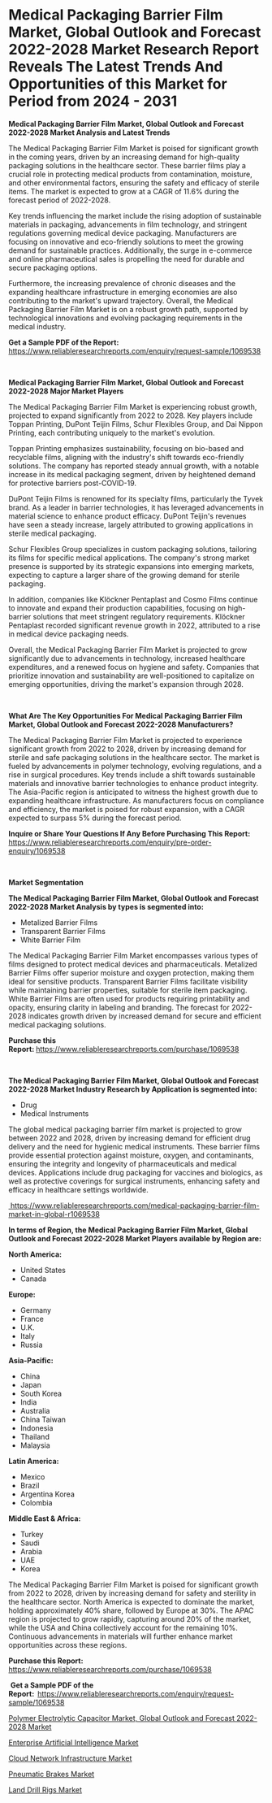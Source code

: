 <p><h1>Medical Packaging Barrier Film Market, Global Outlook and Forecast 2022-2028 Market Research Report Reveals The Latest Trends And Opportunities of this Market for Period from 2024 - 2031</h1></p><p><strong>Medical Packaging Barrier Film Market, Global Outlook and Forecast 2022-2028 Market Analysis and Latest Trends</strong></p>
<p><p>The Medical Packaging Barrier Film Market is poised for significant growth in the coming years, driven by an increasing demand for high-quality packaging solutions in the healthcare sector. These barrier films play a crucial role in protecting medical products from contamination, moisture, and other environmental factors, ensuring the safety and efficacy of sterile items. The market is expected to grow at a CAGR of 11.6% during the forecast period of 2022-2028.</p><p>Key trends influencing the market include the rising adoption of sustainable materials in packaging, advancements in film technology, and stringent regulations governing medical device packaging. Manufacturers are focusing on innovative and eco-friendly solutions to meet the growing demand for sustainable practices. Additionally, the surge in e-commerce and online pharmaceutical sales is propelling the need for durable and secure packaging options.</p><p>Furthermore, the increasing prevalence of chronic diseases and the expanding healthcare infrastructure in emerging economies are also contributing to the market's upward trajectory. Overall, the Medical Packaging Barrier Film Market is on a robust growth path, supported by technological innovations and evolving packaging requirements in the medical industry.</p></p>
<p><strong>Get a Sample PDF of the Report:&nbsp;</strong> <a href="https://www.reliableresearchreports.com/enquiry/request-sample/1069538?utm_campaign=38&utm_medium=2&utm_source=Github&utm_content=ia&utm_term=17112024&utm_id=medical-packaging-barrier-film-market-global-outlook-and-forecast-2022-2028">https://www.reliableresearchreports.com/enquiry/request-sample/1069538</a></p>
<p>&nbsp;</p>
<p><strong>Medical Packaging Barrier Film Market, Global Outlook and Forecast 2022-2028 Major Market Players</strong></p>
<p><p>The Medical Packaging Barrier Film Market is experiencing robust growth, projected to expand significantly from 2022 to 2028. Key players include Toppan Printing, DuPont Teijin Films, Schur Flexibles Group, and Dai Nippon Printing, each contributing uniquely to the market's evolution.</p><p>Toppan Printing emphasizes sustainability, focusing on bio-based and recyclable films, aligning with the industry's shift towards eco-friendly solutions. The company has reported steady annual growth, with a notable increase in its medical packaging segment, driven by heightened demand for protective barriers post-COVID-19.</p><p>DuPont Teijin Films is renowned for its specialty films, particularly the Tyvek brand. As a leader in barrier technologies, it has leveraged advancements in material science to enhance product efficacy. DuPont Teijin's revenues have seen a steady increase, largely attributed to growing applications in sterile medical packaging.</p><p>Schur Flexibles Group specializes in custom packaging solutions, tailoring its films for specific medical applications. The company's strong market presence is supported by its strategic expansions into emerging markets, expecting to capture a larger share of the growing demand for sterile packaging.</p><p>In addition, companies like Klöckner Pentaplast and Cosmo Films continue to innovate and expand their production capabilities, focusing on high-barrier solutions that meet stringent regulatory requirements. Klöckner Pentaplast recorded significant revenue growth in 2022, attributed to a rise in medical device packaging needs.</p><p>Overall, the Medical Packaging Barrier Film Market is projected to grow significantly due to advancements in technology, increased healthcare expenditures, and a renewed focus on hygiene and safety. Companies that prioritize innovation and sustainability are well-positioned to capitalize on emerging opportunities, driving the market's expansion through 2028.</p></p>
<p>&nbsp;</p>
<p><strong>What Are The Key Opportunities For Medical Packaging Barrier Film Market, Global Outlook and Forecast 2022-2028 Manufacturers?</strong></p>
<p><p>The Medical Packaging Barrier Film Market is projected to experience significant growth from 2022 to 2028, driven by increasing demand for sterile and safe packaging solutions in the healthcare sector. The market is fueled by advancements in polymer technology, evolving regulations, and a rise in surgical procedures. Key trends include a shift towards sustainable materials and innovative barrier technologies to enhance product integrity. The Asia-Pacific region is anticipated to witness the highest growth due to expanding healthcare infrastructure. As manufacturers focus on compliance and efficiency, the market is poised for robust expansion, with a CAGR expected to surpass 5% during the forecast period.</p></p>
<p><strong>Inquire or Share Your Questions If Any Before Purchasing This Report:</strong> <a href="https://www.reliableresearchreports.com/enquiry/pre-order-enquiry/1069538?utm_campaign=38&utm_medium=2&utm_source=Github&utm_content=ia&utm_term=17112024&utm_id=medical-packaging-barrier-film-market-global-outlook-and-forecast-2022-2028">https://www.reliableresearchreports.com/enquiry/pre-order-enquiry/1069538</a></p>
<p>&nbsp;</p>
<p><strong>Market Segmentation</strong></p>
<p><strong>The Medical Packaging Barrier Film Market, Global Outlook and Forecast 2022-2028 Market Analysis by types is segmented into:</strong></p>
<p><ul><li>Metalized Barrier Films</li><li>Transparent Barrier Films</li><li>White Barrier Film</li></ul></p>
<p><p>The Medical Packaging Barrier Film Market encompasses various types of films designed to protect medical devices and pharmaceuticals. Metalized Barrier Films offer superior moisture and oxygen protection, making them ideal for sensitive products. Transparent Barrier Films facilitate visibility while maintaining barrier properties, suitable for sterile item packaging. White Barrier Films are often used for products requiring printability and opacity, ensuring clarity in labeling and branding. The forecast for 2022-2028 indicates growth driven by increased demand for secure and efficient medical packaging solutions.</p></p>
<p><strong>Purchase this Report:&nbsp;</strong><a href="https://www.reliableresearchreports.com/purchase/1069538?utm_campaign=38&utm_medium=2&utm_source=Github&utm_content=ia&utm_term=17112024&utm_id=medical-packaging-barrier-film-market-global-outlook-and-forecast-2022-2028">https://www.reliableresearchreports.com/purchase/1069538</a></p>
<p>&nbsp;</p>
<p><strong>The Medical Packaging Barrier Film Market, Global Outlook and Forecast 2022-2028 Market Industry Research by Application is segmented into:</strong></p>
<p><ul><li>Drug</li><li>Medical Instruments</li></ul></p>
<p><p>The global medical packaging barrier film market is projected to grow between 2022 and 2028, driven by increasing demand for efficient drug delivery and the need for hygienic medical instruments. These barrier films provide essential protection against moisture, oxygen, and contaminants, ensuring the integrity and longevity of pharmaceuticals and medical devices. Applications include drug packaging for vaccines and biologics, as well as protective coverings for surgical instruments, enhancing safety and efficacy in healthcare settings worldwide.</p></p>
<p><a href="https://www.reliableresearchreports.com/medical-packaging-barrier-film-market-in-global-r1069538?utm_campaign=38&utm_medium=2&utm_source=Github&utm_content=ia&utm_term=17112024&utm_id=medical-packaging-barrier-film-market-global-outlook-and-forecast-2022-2028">&nbsp;https://www.reliableresearchreports.com/medical-packaging-barrier-film-market-in-global-r1069538</a></p>
<p><strong>In terms of Region, the Medical Packaging Barrier Film Market, Global Outlook and Forecast 2022-2028 Market Players available by Region are:</strong></p>
<p>
    <p> <strong> North America: </strong>
        <ul>
            <li>United States</li>
            <li>Canada</li>
        </ul>
        </p> 
    <p> <strong> Europe: </strong>
        <ul>
            <li>Germany</li>
            <li>France</li>
            <li>U.K.</li>
            <li>Italy</li>
            <li>Russia</li>
        </ul>
        </p> 
    <p> <strong> Asia-Pacific: </strong>
        <ul>
            <li>China</li>
            <li>Japan</li>
            <li>South Korea</li>
            <li>India</li>
            <li>Australia</li>
            <li>China Taiwan</li>
            <li>Indonesia</li>
            <li>Thailand</li>
            <li>Malaysia</li>
        </ul>
        </p> 
    <p> <strong> Latin America: </strong>
        <ul>
            <li>Mexico</li>
            <li>Brazil</li>
            <li>Argentina Korea</li>
            <li>Colombia</li>
        </ul>
        </p> 
    <p> <strong> Middle East & Africa: </strong>
        <ul>
            <li>Turkey</li>
            <li>Saudi</li>
            <li>Arabia</li>
            <li>UAE</li>
            <li>Korea</li>
        </ul>
    </p>
    </p>
<p><p>The Medical Packaging Barrier Film Market is poised for significant growth from 2022 to 2028, driven by increasing demand for safety and sterility in the healthcare sector. North America is expected to dominate the market, holding approximately 40% share, followed by Europe at 30%. The APAC region is projected to grow rapidly, capturing around 20% of the market, while the USA and China collectively account for the remaining 10%. Continuous advancements in materials will further enhance market opportunities across these regions.</p></p>
<p><strong>Purchase this Report: </strong><a href="https://www.reliableresearchreports.com/purchase/1069538?utm_campaign=38&utm_medium=2&utm_source=Github&utm_content=ia&utm_term=17112024&utm_id=medical-packaging-barrier-film-market-global-outlook-and-forecast-2022-2028">https://www.reliableresearchreports.com/purchase/1069538</a></p>
<p>&nbsp;<strong>Get a Sample PDF of the Report:&nbsp;&nbsp;</strong><a href="https://www.reliableresearchreports.com/enquiry/request-sample/1069538?utm_campaign=38&utm_medium=2&utm_source=Github&utm_content=ia&utm_term=17112024&utm_id=medical-packaging-barrier-film-market-global-outlook-and-forecast-2022-2028">https://www.reliableresearchreports.com/enquiry/request-sample/1069538</a></p>
<p><strong></strong></p>
<p><p><a href="https://github.com/NasrinKhan99/Market-Research-Report-List-1/blob/main/polymer-electrolytic-capacitor-market-global-outlook-and-forecast-2022-2028-market.md?utm_campaign=38&utm_medium=2&utm_source=Github&utm_content=ia&utm_term=17112024&utm_id=medical-packaging-barrier-film-market-global-outlook-and-forecast-2022-2028">Polymer Electrolytic Capacitor Market, Global Outlook and Forecast 2022-2028 Market</a></p><p><a href="https://issuu.com/reportprime-2/docs/enterprise-artificial-intelligence-_2b0fc09124f49f?utm_campaign=38&utm_medium=2&utm_source=Github&utm_content=ia&utm_term=17112024&utm_id=medical-packaging-barrier-film-market-global-outlook-and-forecast-2022-2028">Enterprise Artificial Intelligence Market</a></p><p><a href="https://issuu.com/reportprime-2/docs/cloud-network-infrastructure-market_7514ec388b2935?utm_campaign=38&utm_medium=2&utm_source=Github&utm_content=ia&utm_term=17112024&utm_id=medical-packaging-barrier-film-market-global-outlook-and-forecast-2022-2028">Cloud Network Infrastructure Market</a></p><p><a href="https://www.linkedin.com/pulse/global-pneumatic-brakes-market-trends-insights-growth-qppqe?utm_campaign=38&utm_medium=2&utm_source=Github&utm_content=ia&utm_term=17112024&utm_id=medical-packaging-barrier-film-market-global-outlook-and-forecast-2022-2028">Pneumatic Brakes Market</a></p><p><a href="https://www.linkedin.com/pulse/land-drill-rigs-market-dynamics-application-types-emerging-iew7e?utm_campaign=38&utm_medium=2&utm_source=Github&utm_content=ia&utm_term=17112024&utm_id=medical-packaging-barrier-film-market-global-outlook-and-forecast-2022-2028">Land Drill Rigs Market</a></p></p>